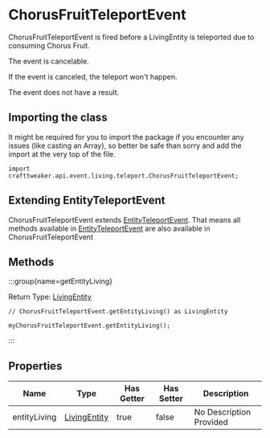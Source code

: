 # ChorusFruitTeleportEvent

ChorusFruitTeleportEvent is fired before a LivingEntity is teleported due to consuming Chorus Fruit.

The event is cancelable.

If the event is canceled, the teleport won't happen.

The event does not have a result.



## Importing the class

It might be required for you to import the package if you encounter any issues (like casting an Array), so better be safe than sorry and add the import at the very top of the file.
```zenscript
import crafttweaker.api.event.living.teleport.ChorusFruitTeleportEvent;
```


## Extending EntityTeleportEvent

ChorusFruitTeleportEvent extends [EntityTeleportEvent](/forge/api/event/entity/living/teleport/EntityTeleportEvent). That means all methods available in [EntityTeleportEvent](/forge/api/event/entity/living/teleport/EntityTeleportEvent) are also available in ChorusFruitTeleportEvent

## Methods

:::group{name=getEntityLiving}

Return Type: [LivingEntity](/vanilla/api/entity/LivingEntity)

```zenscript
// ChorusFruitTeleportEvent.getEntityLiving() as LivingEntity

myChorusFruitTeleportEvent.getEntityLiving();
```

:::


## Properties

| Name | Type | Has Getter | Has Setter | Description |
|------|------|------------|------------|-------------|
| entityLiving | [LivingEntity](/vanilla/api/entity/LivingEntity) | true | false | No Description Provided |

